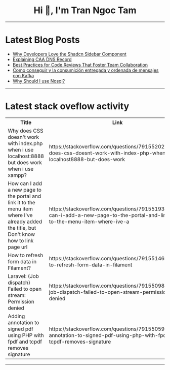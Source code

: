 <h1 align="center">Hi 👋, I'm Tran Ngoc Tam</h1>

---

# Latest Blog Posts 
<!-- BLOG-POST-LIST:START -->
- [Why Developers Love the Shadcn Sidebar Component](https://dev.to/codeparrot/why-developers-love-the-shadcn-sidebar-component-lni)
- [Explaining CAA DNS Record](https://dev.to/pkutaj/explaining-caa-dns-record-2b6b)
- [Best Practices for Code Reviews That Foster Team Collaboration](https://dev.to/balrajola/best-practices-for-code-reviews-that-foster-team-collaboration-1l4e)
- [Como conseguir y la consumición entregada y ordenada de mensajes con Kafka](https://dev.to/alonsoir/como-conseguir-y-la-consumicion-entregada-y-ordenada-de-mensajes-con-kafka-120d)
- [Why Should I use Nosql?](https://dev.to/merve_morsy/why-should-i-use-nosql-1g88)
<!-- BLOG-POST-LIST:END -->

---

# Latest stack oveflow activity
<table>
  <tr><th>Title</th><th>Link</th></tr>
  <!-- STACKOVERFLOW:START --><tr><td>Why does CSS doesn&#39;t work with index.php when i use localhost:8888 but does work when i use xampp?</td><td>https://stackoverflow.com/questions/79155202/why-does-css-doesnt-work-with-index-php-when-i-use-localhost8888-but-does-work</td></tr><tr><td>How can I add a new page to the portal and link it to the menu item where I&#39;ve already added the title, but Don&#39;t know how to link page url</td><td>https://stackoverflow.com/questions/79155193/how-can-i-add-a-new-page-to-the-portal-and-link-it-to-the-menu-item-where-ive-a</td></tr><tr><td>How to refresh form data in Filament?</td><td>https://stackoverflow.com/questions/79155146/how-to-refresh-form-data-in-filament</td></tr><tr><td>Laravel: &lpar;Job dispatch&rpar; Failed to open stream: Permission denied</td><td>https://stackoverflow.com/questions/79155098/laravel-job-dispatch-failed-to-open-stream-permission-denied</td></tr><tr><td>Adding annotation to signed pdf using PHP with fpdf and tcpdf removes signature</td><td>https://stackoverflow.com/questions/79155059/adding-annotation-to-signed-pdf-using-php-with-fpdf-and-tcpdf-removes-signature</td></tr><!-- STACKOVERFLOW:END -->
</table>

---


